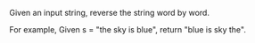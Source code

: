Given an input string, reverse the string word by word.

For example,
Given s = "the sky is blue",
return "blue is sky the".
